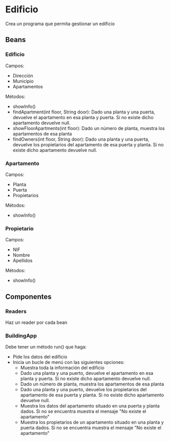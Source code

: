 # Edificio

Crea un programa que permita gestionar un edificio

## Beans

### Edificio

Campos:
- Dirección
- Municipio
- Apartamentos

Métodos:
- showInfo()
- findApartment(int floor, String door): Dado una planta y una puerta,
  devuelve el apartamento en esa planta y puerta. Si no existe dicho apartamento
  devuelve null.
- showFloorApartments(int floor): Dado un número de planta, muestra los
  apartamentos de esa planta
- findOwners(int floor, String door): Dado una planta y una puerta, devuelve
  los propietarios del apartamento de esa puerta y planta. Si no existe dicho
  apartamento devuelve null.

### Apartamento

Campos:
- Planta
- Puerta
- Propietarios

Métodos:
- showInfo()

### Propietario

Campos:
- NIF
- Nombre
- Apellidos

Métodos:
- showInfo()

## Componentes

### Readers

Haz un reader por cada bean

### BuildingApp

Debe tener un método run() que haga:
- Pide los datos del edificio
- Inicia un bucle de menú con las siguientes opciones:
    - Muestra toda la información del edificio
    - Dado una planta y una puerto, devuelve el apartamento en esa planta y puerta. Si no existe dicho apartamento devuelve null.
    - Dado un número de planta, muestra los apartamentos de esa planta
    - Dado una planta y una puerto, devuelve los propietarios del apartamento de esa puerta y planta. Si no existe dicho apartamento devuelve null.
    - Muestra los datos del apartamento situado en una puerta y planta dados. Si no se encuentra muestra el mensaje "No existe el apartamento"
    - Muestra los propietarios de un apartamento situado en una planta y puerta dados. Si no se encuentra muestra el mensaje "No existe el apartamento"
